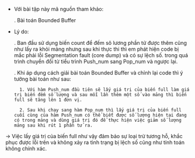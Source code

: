 - Với bài tập này mã nguồn tham khảo:

	. Bài toán Bounded Buffer
  
- Lý do:

	. Ban đầu sử dụng biến count để đếm sô lương phần tử được thêm cũng như lấy ra khỏi mảng nhưng sau khi thực thi thì em phát hiện code bị mắc phải lỗi Segmentation fault (core dump) và có sự lệch số.
trong quá trình chuyển đổi từ tiểu trình Push_num sang Pop_num và ngược lại. 

	. Khi áp dụng cách giải bài toán Bounded Buffer và chỉnh lại code thì ý tưởng bài toán như sau:
  
		1. Với hàm Push_num đầu tiên sẽ lấy giá trị của biến full làm giá trị biến đếm số lượng và sau mỗi lần thêm một số vào mảng thì biến full sẽ tăng lên 1 đơn vị.
    
		2. Sau khi chạy sang hàm Pop_num thì lấy giá trị của biến full cuối cùng của hàm Push_num có thể biết được số lượng hiện tại đang có trong mảng và dùng giá trị đó để thực hiện việc giảm số lượng mảng sau khi rút 1 phần tử ra. 
    
-> Việc lấy giá trị của biến full như vậy đảm bảo sự loại trừ tương hỗ, khắc phục được lỗi trên và không xảy ra tình trạng bị lệch số cũng như tính toán không chính xác.


